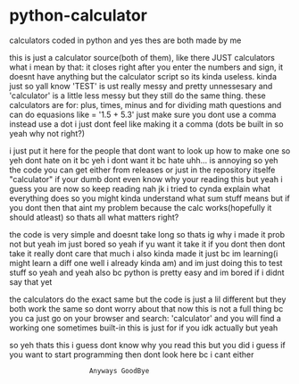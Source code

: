 # python-calculator
calculators coded in python
and yes thes are both made by me

this is just a calculator source(both of them), like there JUST calculators
what i mean by that: it closes right after you enter the numbers and sign,
it doesnt have anything but the calculator script so its kinda useless. kinda
just so yall know 'TEST' is ust really messy and pretty unnessesary and 'calculator' is a little less messy
but they still do the same thing. these calculators are for: plus, times, minus and for dividing math questions
and can do equasions like = '1.5 + 5.3' just make sure you dont use a comma instead use a dot i just dont feel like making it a comma
(dots be built in so yeah why not right?)

i just put it here for the people that dont want to look up how to make one so yeh
dont hate on it bc yeh i dont want it bc hate uhh... is annoying so yeh
the code you can get either from releases or just in the repository itselfe "calculator" if your dumb
dont even know why your reading this but yeah i guess you are now so keep reading nah jk
i tried to cynda explain what everything does so you might kinda understand what sum stuff means but if you dont then that aint my problem
because the calc works(hopefully it should atleast) so thats all what matters right?

the code is very simple and doesnt take long so thats ig why i made it prob not but yeah
im just bored so yeah if yu want it take it if you dont then dont take it really dont care that much
i also kinda made it just bc im learning(i might learn a diff one well i already kinda am) and im just doing this to test stuff so yeah
and yeah also bc python is pretty easy and im bored if i didnt say that yet

the calculators do the exact same but the code is just a lil different
but they both work the same so dont worry about that
now this is not a full thing bc you ca just go on your browser and search: 'calculator' and you will find a working one
sometimes built-in this is just for if you idk actually but yeah

so yeh thats this i guess dont know why you read this but you did i guess
if you want to start programming then dont look here bc i cant either

                        Anyways GoodBye
